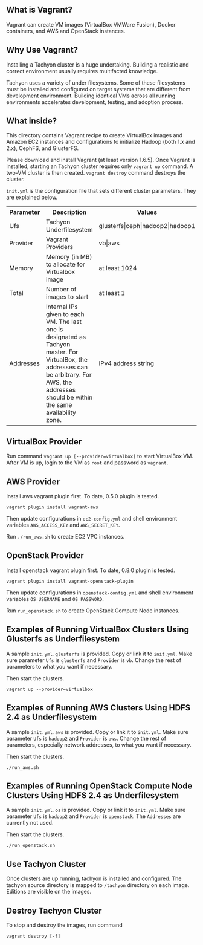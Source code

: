 ## What is Vagrant?

Vagrant can create VM images (VirtualBox VMWare Fusion), Docker containers, and AWS and OpenStack
instances.

## Why Use Vagrant?

Installing a Tachyon cluster is a huge undertaking. Building a realistic and correct environment
usually requires multifacted knowledge.

Tachyon uses a variety of under filesystems. Some of these filesystems must be installed and
configured on target systems that are different from development environment. Building identical VMs
across all running environments accelerates development, testing, and adoption process.

## What inside?

This directory contains Vagrant recipe to create VirtualBox images and Amazon EC2 instances and
configurations to initialize Hadoop (both 1.x and 2.x), CephFS, and GlusterFS.

Please download and install Vagrant (at least version 1.6.5). Once Vagrant is installed, starting an
Tachyon cluster requires only `vagrant up` command. A two-VM cluster is then created. `vagrant
destroy` command destroys the cluster.

`init.yml` is the configuration file that sets different cluster parameters. They are explained
below.

<table class="table">
<tr>
    <th>Parameter</th><th>Description</th><th>Values</th>
</tr>
<tr>
    <td>Ufs</td><td>Tachyon Underfilesystem</td><td>glusterfs|ceph|hadoop2|hadoop1</td>
</tr>
<tr>
    <td>Provider</td><td>Vagrant Providers</td><td>vb|aws</td>
</tr>
<tr>
    <td>Memory</td><td>Memory (in MB) to allocate for Virtualbox image</td><td>at least 1024</td>
</tr>
<tr>
    <td>Total</td><td>Number of images to start</td><td>at least 1</td>
</tr>
<tr>
    <td>Addresses</td><td>Internal IPs given to each VM. The last one is designated as Tachyon master.
For VirtualBox, the addresses can be arbitrary.
For AWS, the addresses should be within the same availability zone.
</td><td>IPv4 address string</td>
</tr>
</table>

## VirtualBox Provider

Run command `vagrant up [--provider=virtualbox]` to start VirtualBox VM. After VM is up, login to
the VM as `root` and password as `vagrant`.

## AWS Provider

Install aws vagrant plugin first. To date, 0.5.0 plugin is tested.

    vagrant plugin install vagrant-aws

Then update configurations in `ec2-config.yml` and shell environment variables `AWS_ACCESS_KEY` and
`AWS_SECRET_KEY`.

Run `./run_aws.sh` to create EC2 VPC instances.

## OpenStack Provider

Install openstack vagrant plugin first. To date, 0.8.0 plugin is tested.

    vagrant plugin install vagrant-openstack-plugin

Then update configurations in `openstack-config.yml` and shell environment variables `OS_USERNAME` and `OS_PASSWORD`.

Run `run_openstack.sh` to create OpenStack Compute Node instances.

## Examples of Running VirtualBox Clusters Using Glusterfs as Underfilesystem

A sample `init.yml.glusterfs` is provided. Copy or link it to `init.yml`. Make sure parameter `Ufs`
is `glusterfs` and `Provider` is `vb`. Change the rest of parameters to what you want if necessary.

Then start the clusters.

    vagrant up --provider=virtualbox

## Examples of Running AWS Clusters Using HDFS 2.4 as Underfilesystem

A sample `init.yml.aws` is provided. Copy or link it to `init.yml`. Make sure parameter `Ufs` is
`hadoop2` and `Provider` is `aws`. Change the rest of parameters, especially network addresses, to
what you want if necessary.

Then start the clusters.

    ./run_aws.sh


## Examples of Running OpenStack Compute Node Clusters Using HDFS 2.4 as Underfilesystem

A sample `init.yml.os` is provided. Copy or link it to `init.yml`. Make sure parameter `Ufs` is
`hadoop2` and `Provider` is `openstack`. The `Addresses` are currently not used. 

Then start the clusters.

    ./run_openstack.sh


## Use Tachyon Cluster

Once clusters are up running, tachyon is installed and configured. The tachyon source directory is
mapped to `/tachyon` directory on each image. Editions are visible on the images.

## Destroy Tachyon Cluster

To stop and destroy the images, run command

    vagrant destroy [-f]